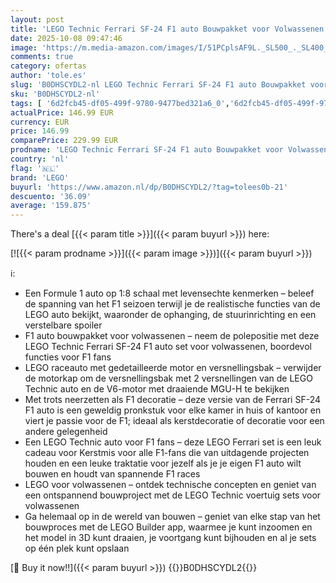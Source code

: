 ```yaml
---
layout: post
title: 'LEGO Technic Ferrari SF-24 F1 auto Bouwpakket voor Volwassenen met Verzamelbare 1:8 Schaal Modelauto met V6-Motor  Besturing en DRS  Formule 1 Cadeau voor Kerstmis voor Fans van Motorsport 42207'
date: 2025-10-08 09:47:46
image: 'https://m.media-amazon.com/images/I/51PCplsAF9L._SL500_._SL400_.jpg'
comments: true
category: ofertas
author: 'tole.es'
slug: 'B0DHSCYDL2-nl LEGO Technic Ferrari SF-24 F1 auto Bouwpakket voor...'
sku: 'B0DHSCYDL2-nl'
tags: [ '6d2fcb45-df05-499f-9780-9477bed321a6_0','6d2fcb45-df05-499f-9780-9477bed321a6_501','Arborist Merchandising Root','Bouw- & constructiespeelgoed','Creatieve spellen','Educatief speelgoed','Self Service','Special Features Stores','Speelgoed & spellen','Speelgoedbouwsets','lego','🇳🇱', ]
actualPrice: 146.99 EUR
currency: EUR
price: 146.99
comparePrice: 229.99 EUR
prodname: 'LEGO Technic Ferrari SF-24 F1 auto Bouwpakket voor Volwassenen met Verzamelbare 1:8 Schaal Modelauto met V6-Motor  Besturing en DRS  Formule 1 Cadeau voor Kerstmis voor Fans van Motorsport 42207'
country: 'nl'
flag: '🇳🇱'
brand: 'LEGO'
buyurl: 'https://www.amazon.nl/dp/B0DHSCYDL2/?tag=tolees0b-21'
descuento: '36.09'
average: '159.875'
---
```


There's a deal [{{< param title >}}]({{< param buyurl >}})  here:

[![{{< param prodname >}}]({{< param image >}})]({{< param buyurl >}})

ℹ️:

- Een Formule 1 auto op 1:8 schaal met levensechte kenmerken – beleef de spanning van het F1 seizoen terwijl je de realistische functies van de LEGO auto bekijkt, waaronder de ophanging, de stuurinrichting en een verstelbare spoiler
- F1 auto bouwpakket voor volwassenen – neem de polepositie met deze LEGO Technic Ferrari SF-24 F1 auto set voor volwassenen, boordevol functies voor F1 fans
- LEGO raceauto met gedetailleerde motor en versnellingsbak – verwijder de motorkap om de versnellingsbak met 2 versnellingen van de LEGO Technic auto en de V6-motor met draaiende MGU-H te bekijken
- Met trots neerzetten als F1 decoratie – deze versie van de Ferrari SF-24 F1 auto is een geweldig pronkstuk voor elke kamer in huis of kantoor en viert je passie voor de F1; ideaal als kerstdecoratie of decoratie voor een andere gelegenheid
- Een LEGO Technic auto voor F1 fans – deze LEGO Ferrari set is een leuk cadeau voor Kerstmis voor alle F1-fans die van uitdagende projecten houden en een leuke traktatie voor jezelf als je je eigen F1 auto wilt bouwen en houdt van spannende F1 races
- LEGO voor volwassenen – ontdek technische concepten en geniet van een ontspannend bouwproject met de LEGO Technic voertuig sets voor volwassenen
- Ga helemaal op in de wereld van bouwen – geniet van elke stap van het bouwproces met de LEGO Builder app, waarmee je kunt inzoomen en het model in 3D kunt draaien, je voortgang kunt bijhouden en al je sets op één plek kunt opslaan

[🛒 Buy it now!!]({{< param buyurl >}})
{{<world>}}B0DHSCYDL2{{</world>}}
